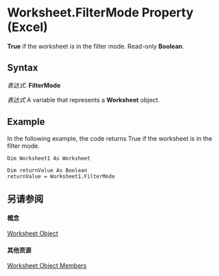 
# Worksheet.FilterMode Property (Excel)

 **True** if the worksheet is in the filter mode. Read-only **Boolean**.


## Syntax

 _表达式_. **FilterMode**

 _表达式_ A variable that represents a **Worksheet** object.


## Example

In the following example, the code returns True if the worksheet is in the filter mode.


```
Dim Worksheet1 As Worksheet 
 
Dim returnValue As Boolean 
returnValue = Worksheet1.FilterMode
```


## 另请参阅


#### 概念


[Worksheet Object](182b705e-854a-81cc-a4b0-59b942de55ae.md)
#### 其他资源


[Worksheet Object Members](http://msdn.microsoft.com/library/f8c1afea-1a1c-f5e4-37e3-52c434c8c157%28Office.15%29.aspx)
